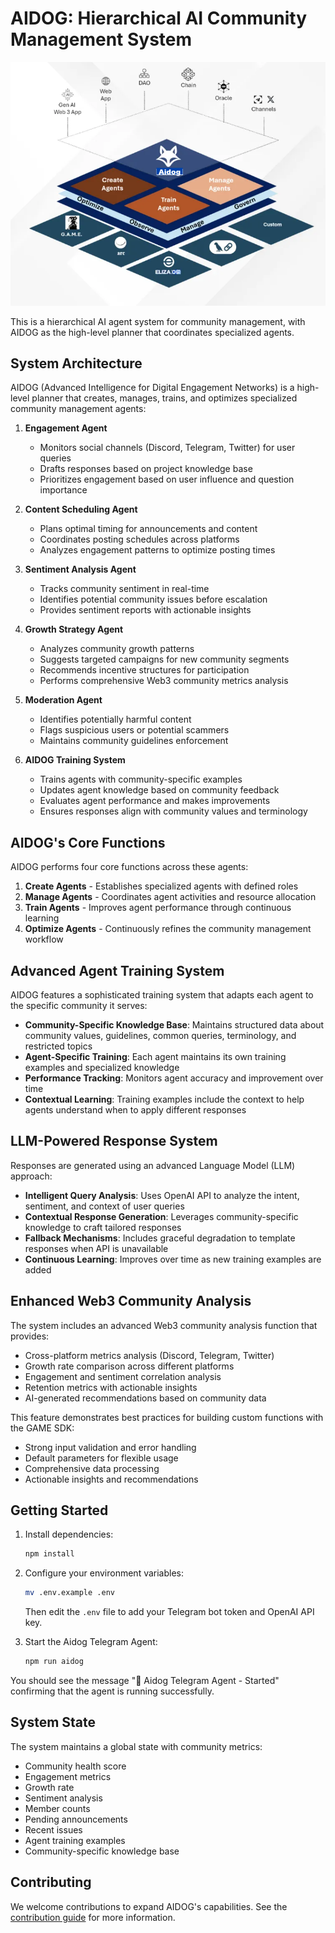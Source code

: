 # AIDOG: Hierarchical AI Community Management System

![AIDOG Architecture](../public/aidog-infrastructure.png)

This is a hierarchical AI agent system for community management, with AIDOG as the high-level planner that coordinates specialized agents.

## System Architecture

AIDOG (Advanced Intelligence for Digital Engagement Networks) is a high-level planner that creates, manages, trains, and optimizes specialized community management agents:

1. **Engagement Agent**
   - Monitors social channels (Discord, Telegram, Twitter) for user queries
   - Drafts responses based on project knowledge base
   - Prioritizes engagement based on user influence and question importance

2. **Content Scheduling Agent**
   - Plans optimal timing for announcements and content
   - Coordinates posting schedules across platforms
   - Analyzes engagement patterns to optimize posting times

3. **Sentiment Analysis Agent**
   - Tracks community sentiment in real-time
   - Identifies potential community issues before escalation
   - Provides sentiment reports with actionable insights

4. **Growth Strategy Agent**
   - Analyzes community growth patterns
   - Suggests targeted campaigns for new community segments
   - Recommends incentive structures for participation
   - Performs comprehensive Web3 community metrics analysis

5. **Moderation Agent**
   - Identifies potentially harmful content
   - Flags suspicious users or potential scammers
   - Maintains community guidelines enforcement

6. **AIDOG Training System**
   - Trains agents with community-specific examples
   - Updates agent knowledge based on community feedback
   - Evaluates agent performance and makes improvements
   - Ensures responses align with community values and terminology

## AIDOG's Core Functions

AIDOG performs four core functions across these agents:

1. **Create Agents** - Establishes specialized agents with defined roles
2. **Manage Agents** - Coordinates agent activities and resource allocation
3. **Train Agents** - Improves agent performance through continuous learning
4. **Optimize Agents** - Continuously refines the community management workflow

## Advanced Agent Training System

AIDOG features a sophisticated training system that adapts each agent to the specific community it serves:

- **Community-Specific Knowledge Base**: Maintains structured data about community values, guidelines, common queries, terminology, and restricted topics
- **Agent-Specific Training**: Each agent maintains its own training examples and specialized knowledge
- **Performance Tracking**: Monitors agent accuracy and improvement over time
- **Contextual Learning**: Training examples include the context to help agents understand when to apply different responses

## LLM-Powered Response System

Responses are generated using an advanced Language Model (LLM) approach:

- **Intelligent Query Analysis**: Uses OpenAI API to analyze the intent, sentiment, and context of user queries
- **Contextual Response Generation**: Leverages community-specific knowledge to craft tailored responses
- **Fallback Mechanisms**: Includes graceful degradation to template responses when API is unavailable
- **Continuous Learning**: Improves over time as new training examples are added

## Enhanced Web3 Community Analysis

The system includes an advanced Web3 community analysis function that provides:

- Cross-platform metrics analysis (Discord, Telegram, Twitter)
- Growth rate comparison across different platforms
- Engagement and sentiment correlation analysis
- Retention metrics with actionable insights
- AI-generated recommendations based on community data

This feature demonstrates best practices for building custom functions with the GAME SDK:
- Strong input validation and error handling
- Default parameters for flexible usage
- Comprehensive data processing
- Actionable insights and recommendations

## Getting Started

1. Install dependencies:
   ```sh
   npm install
   ```

2. Configure your environment variables:
   ```sh
   mv .env.example .env
   ```
   Then edit the `.env` file to add your Telegram bot token and OpenAI API key.

3. Start the Aidog Telegram Agent:
   ```sh
   npm run aidog
   ```

You should see the message "🤖 Aidog Telegram Agent - Started" confirming that the agent is running successfully.

## System State

The system maintains a global state with community metrics:
- Community health score
- Engagement metrics
- Growth rate
- Sentiment analysis
- Member counts
- Pending announcements
- Recent issues
- Agent training examples
- Community-specific knowledge base

## Contributing

We welcome contributions to expand AIDOG's capabilities. See the [contribution guide](../../CONTRIBUTION_GUIDE.md) for more information. 